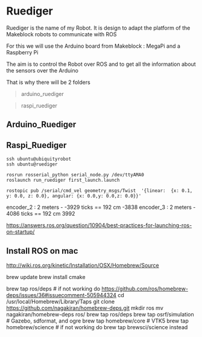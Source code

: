 # Ruediger

Ruediger is the name of my Robot.
It is design to adapt the platform of the Makeblock robots to communicate with ROS

For this we will use the Arduino board from Makeblock : MegaPi and a Raspberry Pi

The aim is to control the Robot over ROS and to get all the information about the sensors over the Arduino

That is why there will be 2 folders
> arduino_ruediger

> raspi_ruediger

## Arduino_Ruediger

## Raspi_Ruediger
```
ssh ubuntu@ubiquityrobot
ssh ubuntu@ruediger

rosrun rosserial_python serial_node.py /dev/ttyAMA0
roslaunch run_ruediger first_launch.launch

rostopic pub /serial/cmd_vel geometry_msgs/Twist  '{linear:  {x: 0.1, y: 0.0, z: 0.0}, angular: {x: 0.0,y: 0.0,z: 0.0}}'

```

encoder_2 : 2 meters - -3929 ticks == 192 cm -3838
encoder_3 : 2 meters - 4086 ticks == 192 cm 3992


https://answers.ros.org/question/10904/best-practices-for-launching-ros-on-startup/

## Install ROS on mac
http://wiki.ros.org/kinetic/Installation/OSX/Homebrew/Source 

brew update
brew install cmake

brew tap ros/deps # if not working do https://github.com/ros/homebrew-deps/issues/36#issuecomment-505944324
cd /usr/local/Homebrew/Library/Taps
git clone https://github.com/nagakiran/homebrew-deps.git
mkdir ros
mv nagakiran/homebrew-deps ros/
brew tap ros/deps
brew tap osrf/simulation   # Gazebo, sdformat, and ogre
brew tap homebrew/core # VTK5
brew tap homebrew/science # if not working do brew tap brewsci/science instead
